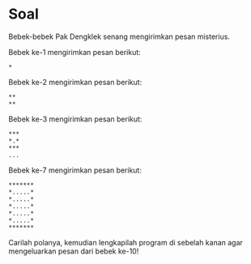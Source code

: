 # Soal
Bebek-bebek Pak Dengklek senang mengirimkan pesan misterius.

Bebek ke-1 mengirimkan pesan berikut:

```
*
```

Bebek ke-2 mengirimkan pesan berikut:

```
**
**
```

Bebek ke-3 mengirimkan pesan berikut:

```
***
*.*
***
...
```

Bebek ke-7 mengirimkan pesan berikut:

```
*******
*.....*
*.....*
*.....*
*.....*
*.....*
*******
```

Carilah polanya, kemudian lengkapilah program di sebelah kanan agar mengeluarkan pesan dari bebek ke-10!